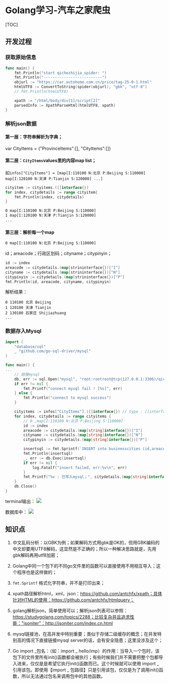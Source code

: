# Golang学习-汽车之家爬虫
[TOC]
## 开发过程
### 获取原始信息
```go
func main() {
	fmt.Println("start qichezhijia_spider: ")
	fmt.Println("--------------------------")
	objurl := "https://car.autohome.com.cn/price/tag-25-0-1.html"
	htmlUTF8 := ConvertToString(spider(objurl), "gbk", "utf-8")
	// fmt.Println(htmlUTF8)

	xpath := "/html/body/div[1]/script[2]"
	parsedInfo := XpathParseHtml(htmlUTF8, xpath)
}
```

### 解析json数据
#### 第一层：字符串解析为字典；
var CityItems = {"ProvinceItems":[], "CityItems":[]}

#### 第二层：`CityItems`values里的内容map list；
如`infos["CityItems"] = [map[I:110100 N:北京 P:Beijing S:110000] map[I:120100 N:天津 P:Tianjin S:120000] ...]`
```go
cityitem := cityitems.([]interface{})
for index, citydetails := range cityitem{
	fmt.Println(index, citydetails)
}
```
```bash
0 map[I:110100 N:北京 P:Beijing S:110000]
1 map[I:120100 N:天津 P:Tianjin S:120000]
...
```
#### 第三层：解析每一个map
```bash
0 map[I:110100 N:北京 P:Beijing S:110000]
```
id；areacode；行政区划码；cityname；citypinyin；

```go
id := index
areacode := citydetails.(map[strininterface{})["I"]
cityname := citydetails.(map[strininterface{})["N"]
citypinyin := citydetails.(map[strininterface{})["P"]
fmt.Println(id, areacode, cityname, citypinyin)
```

解析结果：
```
0 110100 北京 Beijing
1 120100 天津 Tianjin
2 130100 石家庄 Shijiazhuang
...
```

### 数据存入Mysql
```go
import (
	"database/sql"
	_ "github.com/go-sql-driver/mysql"
)

func main() {
...
	// 链接mysql
	db, err := sql.Open("mysql", "root:rootroot@tcp(127.0.0.1:3306)/qichezhijia?charset=utf8")
	if err != nil {
		fmt.Printf("connect mysql fail ! [%s]", err)
	} else {
		fmt.Println("connect to mysql success")
	}

	cityitems := infos["CityItems"].([]interface{}) // type : []interface {}
	for index, citydetails := range cityitems {
		// 0 ,map[I:110100 N:北京 P:Beijing S:110000]
		id := index
		areacode := citydetails.(map[string]interface{})["I"]
		cityname := citydetails.(map[string]interface{})["N"]
		citypinyin := citydetails.(map[string]interface{})["P"]

		insertsql := fmt.Sprintf(`INSERT into businesscities (id,areacode,cityname,citypinyin) values (%v,%v,"%v","%v")`, int(id), areacode, cityname, citypinyin)
		fmt.Println(insertsql)
		_, err := db.Exec(insertsql)
		if err != nil {
			log.Fatalf("insert failed, err:%v\n", err)
		}
		fmt.Printf("%v : 已写入mysql；", citydetails.(map[string]interface{}))
	}
	db.Close()
}
```
terminal输出：
![](https://tva1.sinaimg.cn/large/007S8ZIlly1gj54vml7mwj31pq0b279k.jpg)

数据库中：
![](https://tva1.sinaimg.cn/large/007S8ZIlly1gj54s58fi9j307x05gdg3.jpg)

## 知识点
1. 中文乱码分析：以GBK为例；如果解码方式用gbk是OK的，但用GBK编码的中文却要用UTF8解码，这显然是不正确的；所以一种解决思路就是，先用gbk解码再用utf8加密；

2. Golang中同一个包下的不同go文件里的函数可以直接使用不用相互导入；这个程序也是这样做的；

3. `fmt.Sprintf` 格式化字符串，并不是打印出来；

4. xpath路径解析html，xml，json：https://github.com/antchfx/xpath；具体针对HTML的使用：https://github.com/antchfx/htmlquery；

5. golang解析json，简单使用可以；解析json列表可以参照：https://studygolang.com/topics/2288；比较复杂并且追求性能："jsoniter"：http://jsoniter.com/index.cn.html

6. mysql链接池，在高并发中特别重要；类似于存储二级缓存的概念；在并发特别高的情况下直接链接mysql server的话，会有安全隐患；这里没涉及这个；

7.  Go import _包名：（如：import _ hello/imp）的作用：当导入一个包时，该包下的文件里所有init()函数都会被执行；有些时候我们并不需要把整个包都导入进来，仅仅是是希望它执行init()函数而已。这个时候就可以使用 import _ 引用该包。即使用【import _ 包路径】只是引用该包，仅仅是为了调用init()函数，所以无法通过包名来调用包中的其他函数。